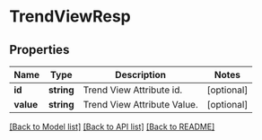 # TrendViewResp

## Properties
Name | Type | Description | Notes
------------ | ------------- | ------------- | -------------
**id** | **string** | Trend View Attribute id. | [optional] 
**value** | **string** | Trend View Attribute Value. | [optional] 

[[Back to Model list]](../README.md#documentation-for-models) [[Back to API list]](../README.md#documentation-for-api-endpoints) [[Back to README]](../README.md)


